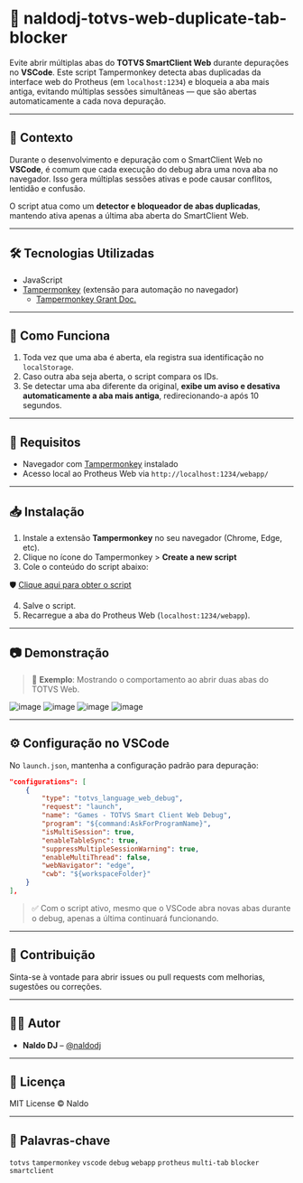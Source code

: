 # 🧠 naldodj-totvs-web-duplicate-tab-blocker

Evite abrir múltiplas abas do **TOTVS SmartClient Web** durante depurações no **VSCode**. Este script Tampermonkey detecta abas duplicadas da interface web do Protheus (em `localhost:1234`) e bloqueia a aba mais antiga, evitando múltiplas sessões simultâneas — que são abertas automaticamente a cada nova depuração.

---

## 📌 Contexto

Durante o desenvolvimento e depuração com o SmartClient Web no **VSCode**, é comum que cada execução do debug abra uma nova aba no navegador. Isso gera múltiplas sessões ativas e pode causar conflitos, lentidão e confusão.

O script atua como um **detector e bloqueador de abas duplicadas**, mantendo ativa apenas a última aba aberta do SmartClient Web.

---

## 🛠️ Tecnologias Utilizadas

- JavaScript
- [Tampermonkey](https://www.tampermonkey.net/) (extensão para automação no navegador)
    - [Tampermonkey Grant Doc.](https://www.tampermonkey.net/documentation.php?locale=en#meta:grant)
        
---

## 🚀 Como Funciona

1. Toda vez que uma aba é aberta, ela registra sua identificação no `localStorage`.
2. Caso outra aba seja aberta, o script compara os IDs.
3. Se detectar uma aba diferente da original, **exibe um aviso e desativa automaticamente a aba mais antiga**, redirecionando-a após 10 segundos.

---

## 🧪 Requisitos

- Navegador com [Tampermonkey](https://www.tampermonkey.net/) instalado
- Acesso local ao Protheus Web via `http://localhost:1234/webapp/`

---

## 📥 Instalação

1. Instale a extensão **Tampermonkey** no seu navegador (Chrome, Edge, etc).
2. Clique no ícone do Tampermonkey > **Create a new script**
3. Cole o conteúdo do script abaixo:

🛡️ [Clique aqui para obter o script](https://github.com/naldodj/naldodj-totvs-web-duplicate-tab-blocker/blob/main/naldodj-totvs-web-duplicate-tab-blocker.js)

4. Salve o script.
5. Recarregue a aba do Protheus Web (`localhost:1234/webapp`).

---

## 📷 Demonstração

> 🧪 **Exemplo**: Mostrando o comportamento ao abrir duas abas do TOTVS Web.

![image](https://github.com/user-attachments/assets/85ca199c-eb28-4e35-8b92-210c2481d857)
![image](https://github.com/user-attachments/assets/b52631a3-e0fd-4d74-9b14-770b38ad1238)
![image](https://github.com/user-attachments/assets/ea40730d-5f9c-4d9e-b39c-2604caaf619e)
![image](https://github.com/user-attachments/assets/dadd3fc5-9a0c-43cf-a36d-6b0a60110cf8)

---

## ⚙️ Configuração no VSCode

No `launch.json`, mantenha a configuração padrão para depuração:

```json
"configurations": [
    {
        "type": "totvs_language_web_debug",
        "request": "launch",
        "name": "Games - TOTVS Smart Client Web Debug",
        "program": "${command:AskForProgramName}",
        "isMultiSession": true,
        "enableTableSync": true,
        "suppressMultipleSessionWarning": true,
        "enableMultiThread": false,
        "webNavigator": "edge",
        "cwb": "${workspaceFolder}"
    }
],
```

> ✅ Com o script ativo, mesmo que o VSCode abra novas abas durante o debug, apenas a última continuará funcionando.

---

## 🤝 Contribuição

Sinta-se à vontade para abrir issues ou pull requests com melhorias, sugestões ou correções.

---

## 🧑‍💻 Autor

* **Naldo DJ** – [@naldodj](https://github.com/naldodj)

---

## 📄 Licença

MIT License © Naldo

---

## 📌 Palavras-chave

`totvs` `tampermonkey` `vscode` `debug` `webapp` `protheus` `multi-tab` `blocker` `smartclient`
